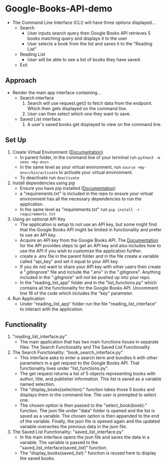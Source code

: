 # Google-Books-API-demo
  - The Command Line Interface (CLI) will have three options displayed...
    - Search
      - User inputs search query then Google Books API retrieves 5 books matching query and displays it to the user
      - User selects a book from the list and saves it to the "Reading List"
    - Reading List
      - User will be able to see a list of books they have saved. 
    - Exit

## Approach
  - Render the main app interface containing...
    - Search interface
      1. Search will use request.get() to fetch data from the endpoint. Which then gets displayed on the command line.
      2. User can then select which one they want to save.
    - Saved List interface
      1. A user's saved books get displayed to view on the command line.
  
## Set Up
1. Create Virtual Environment ([Documentation](https://docs.python.org/3/library/venv.html))
    - In parent folder, in the command line of your terminal run ``` python3 -m venv <my-env> ```
    - In the same level as your virtual environment, run ``` source <my-env>/bin/activate ``` to activate your virtual environment. 
    - To deactivate run ``` deactivate ```
2. Install dependencies using pip
    - Ensure you have pip installed ([Documentation](https://pip.pypa.io/en/stable/installation/))
    - a "requirements.txt" is included in the repo to ensure your virtual environment has all the necessary dependencies to run the application. 
    - In the same level as "requirements.txt" run ``` pip install -r requirements.txt ```
3. Using an optional API Key
    - The application is setup to not use an API key, but some might find that the Google Books API might be limited in functionality and prefer to use an API key.
    - Acquire an API key from the Google Books API. The [Documentation](https://developers.google.com/books/docs/v1/using#OAuth2Authorizing) for the API provides steps to get an API key and also includes how to use the API if you wish to customize the application further. 
    - create a .env file in the parent folder and in the file create a variable called "api_key" and set it equal to your API key. 
    - If you do not want to share your API key with other users then create a ".gitingnore" file and include the ".env" in the ".gitignore". Anything included in the ".gitignore" will not be pushed up into your repo. 
    - In the "reading_list_app" folder and in the "list_functions.py" which contains all the functionality for the Google Books API. Uncomment line 16 of the code which includes the "key" parameter.
4. Run Application
    - Under "reading_list_app" folder run the file "reading_list_interface" to interact with the application. 
    
## Functionality
1. "reading_list_interface.py"
    - The main application that has two main functions house in separate files: The Search Functionality and The Saved List Functionality
2. The Search Functionality: "book_search_interface.py"
    - This interface asks to enter a search term and bundles it with other parameters in a get request to the Google Books API. That functionality lives under "list_functions.py". 
    - The get request returns a list of 5 objects representing books with author, title, and publisher information. This list is saved as a variable named selection. 
    - The "display_books(selection):" function takes those 5 books and displays them in the command line. The user is prompted to select one. 
    - The chosen option is then passed to the "select_book(book):" function. The json file under "data" folder is opened and the list is saved as a variable. The chosen option is then appended to the end of the variable. Finally, the json file is opened again and the updated variable overwrites the previous data in the json file. 
3. The Saved List Functionality: "saved_list_interface.py"
    - In the main interface opens the json file and saves the data in a variable. The variable is passed to the "saved_list_interface(saved_list)" function.
    - The "display_books(saved_list):" function is reused here to display the saved books. 
    
